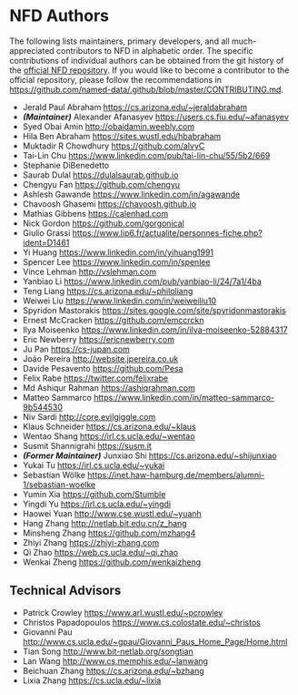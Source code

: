 # NFD Authors

The following lists maintainers, primary developers, and all much-appreciated contributors to NFD in alphabetic order.
The specific contributions of individual authors can be obtained from the git history of the [official NFD repository](https://github.com/named-data/NFD).
If you would like to become a contributor to the official repository, please follow the recommendations in https://github.com/named-data/.github/blob/master/CONTRIBUTING.md.

* Jerald Paul Abraham <https://cs.arizona.edu/~jeraldabraham>
* ***(Maintainer)*** Alexander Afanasyev <https://users.cs.fiu.edu/~afanasyev>
* Syed Obai Amin <http://obaidamin.weebly.com>
* Hila Ben Abraham <https://sites.wustl.edu/hbabraham>
* Muktadir R Chowdhury <https://github.com/alvyC>
* Tai-Lin Chu <https://www.linkedin.com/pub/tai-lin-chu/55/5b2/669>
* Stephanie DiBenedetto
* Saurab Dulal <https://dulalsaurab.github.io>
* Chengyu Fan <https://github.com/chengyu>
* Ashlesh Gawande <https://www.linkedin.com/in/agawande>
* Chavoosh Ghasemi <https://chavoosh.github.io>
* Mathias Gibbens <https://calenhad.com>
* Nick Gordon <https://github.com/gorgonical>
* Giulio Grassi <https://www.lip6.fr/actualite/personnes-fiche.php?ident=D1461>
* Yi Huang <https://www.linkedin.com/in/yihuang1991>
* Spencer Lee <https://www.linkedin.com/in/spenlee>
* Vince Lehman <http://vslehman.com>
* Yanbiao Li <https://www.linkedin.com/pub/yanbiao-li/24/7a1/4ba>
* Teng Liang <https://cs.arizona.edu/~philoliang>
* Weiwei Liu <https://www.linkedin.com/in/weiweiliu10>
* Spyridon Mastorakis <https://sites.google.com/site/spyridonmastorakis>
* Ernest McCracken <https://github.com/emccrckn>
* Ilya Moiseenko <https://www.linkedin.com/in/ilya-moiseenko-52884317>
* Eric Newberry <https://ericnewberry.com>
* Ju Pan <https://cs-jupan.com>
* João Pereira <http://website.jpereira.co.uk>
* Davide Pesavento <https://github.com/Pesa>
* Felix Rabe <https://twitter.com/felixrabe>
* Md Ashiqur Rahman <https://ashiqrahman.com>
* Matteo Sammarco <https://www.linkedin.com/in/matteo-sammarco-9b544530>
* Niv Sardi <http://core.evilgiggle.com>
* Klaus Schneider <https://cs.arizona.edu/~klaus>
* Wentao Shang <https://irl.cs.ucla.edu/~wentao>
* Susmit Shannigrahi <https://susm.it>
* ***(Former Maintainer)*** Junxiao Shi <https://cs.arizona.edu/~shijunxiao>
* Yukai Tu <https://irl.cs.ucla.edu/~yukai>
* Sebastian Wölke <https://inet.haw-hamburg.de/members/alumni-1/sebastian-woelke>
* Yumin Xia <https://github.com/Stumble>
* Yingdi Yu <https://irl.cs.ucla.edu/~yingdi>
* Haowei Yuan <http://www.cse.wustl.edu/~yuanh>
* Hang Zhang <http://netlab.bit.edu.cn/z_hang>
* Minsheng Zhang <https://github.com/mzhang4>
* Zhiyi Zhang <https://zhiyi-zhang.com>
* Qi Zhao <https://web.cs.ucla.edu/~qi.zhao>
* Wenkai Zheng <https://github.com/wenkaizheng>

## Technical Advisors

* Patrick Crowley <https://www.arl.wustl.edu/~pcrowley>
* Christos Papadopoulos <https://www.cs.colostate.edu/~christos>
* Giovanni Pau <http://www.cs.ucla.edu/~gpau/Giovanni_Paus_Home_Page/Home.html>
* Tian Song <http://www.bit-netlab.org/songtian>
* Lan Wang <http://www.cs.memphis.edu/~lanwang>
* Beichuan Zhang <https://cs.arizona.edu/~bzhang>
* Lixia Zhang <https://cs.ucla.edu/~lixia>
